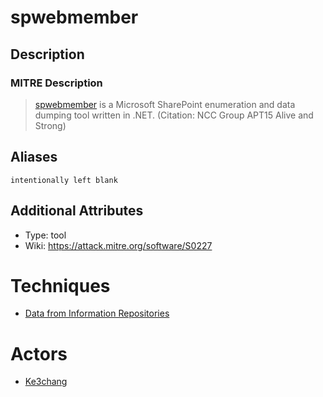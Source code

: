 
# spwebmember

## Description

### MITRE Description

> [spwebmember](https://attack.mitre.org/software/S0227) is a Microsoft SharePoint enumeration and data dumping tool written in .NET. (Citation: NCC Group APT15 Alive and Strong)

## Aliases

```
intentionally left blank
```

## Additional Attributes

* Type: tool
* Wiki: https://attack.mitre.org/software/S0227

# Techniques


* [Data from Information Repositories](../techniques/Data-from-Information-Repositories.md)


# Actors


* [Ke3chang](../actors/Ke3chang.md)

